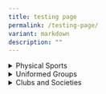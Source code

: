 ```yaml
---
title: testing page
permalink: /testing-page/
variant: markdown
description: ""
---
```

<style>
	table{
	width: 100%
	}
	td {
	border: 1px; solid #000;
	padding 10px;
	text-align: center;
	}
	.image-cell {
	width: 50%;
	}
	.text-cell {
	width: 50%;
	}
	.bg-colour{
	background-colour: #ADD8E6;
	}
</style>
<div data-type="detailGroup" class="isomer-accordion isomer-accordion-white">
<details class="isomer-details">
<summary>Physical Sports</summary>
<div data-type="detailsContent" class="isomer-details-content">
<table>
<tbody>
<tr>
<td class="image-cell">
<div class="isomer-image-wrapper">
<img style="width: 100%; height: auto;" height="auto" width="100%" alt="Description of the image" src="/images/archery_v1.png">
</div>
</td>
<td class="text-cell">
<p>Archery insert the text here</p>
</td>
</tr>
	
<tr>
<td class="text-cell">
<p>insert the text here</p>
</td>
<td class="image-cell">
<div class="isomer-image-wrapper">
<img style="width: 100%; height: auto;" height="auto" width="100%" alt="Description of the image" src="/images/string ensemble_d1r1328.jpeg">
</div>
</td>
</tr>
	
<tr>
<td class="image-cell">
<div class="isomer-image-wrapper">
<img style="width: 100%; height: auto;" height="auto" width="100%" alt="Description of the image" src="/images/wushu_d1r0570.jpeg">
</div>
</td>
<td class="text-cell">
<p>insert the text here</p>
</td>
</tr>
</tbody>
</table>
</div>
</details>
</div>
<details class="isomer-details">
<summary>Uniformed Groups</summary>
<div data-type="detailsContent" class="isomer-details-content">
<p></p>
</div>
</details>
<details class="isomer-details">
<summary>Clubs and Societies</summary>
<div data-type="detailsContent" class="isomer-details-content">
<p></p>
</div>
</details>
<p></p>